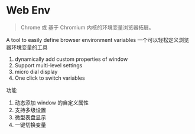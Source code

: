 # Web Env

> Chrome 或 基于 Chromium 内核的环境变量浏览器拓展。

A tool to easily define browser environment variables
一个可以轻松定义浏览器环境变量的工具

1. dynamically add custom properties of window
2. Support multi-level settings
3. micro dial display
4. One click to switch variables

功能

1. 动态添加 window 的自定义属性
2. 支持多级设置
3. 微型表盘显示
4. 一键切换变量
